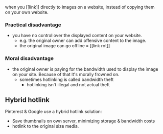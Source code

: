 when you [[link]] directly to images on a website, instead of copying them on your own website.

### Practical disadvantage
- you have no control over the displayed content on your website.
	- e.g. the original owner can add offensive content to the image.
	- the original image can go offline = [[link rot]]

### Moral disadvantage
- the original owner is paying for the  bandwidth used to display the image on your site. Because of that It's morally frowned on.
	- sometimes hotlinking is called bandwidth theft
		- hotlinking isn't illegal and not actual theft

## Hybrid hotlink
Pinterest & Google use a hybrid hotlink solution: 
- Save thumbnails on own server, minimizing storage & bandwidth costs 
- hotlink to the original size media.